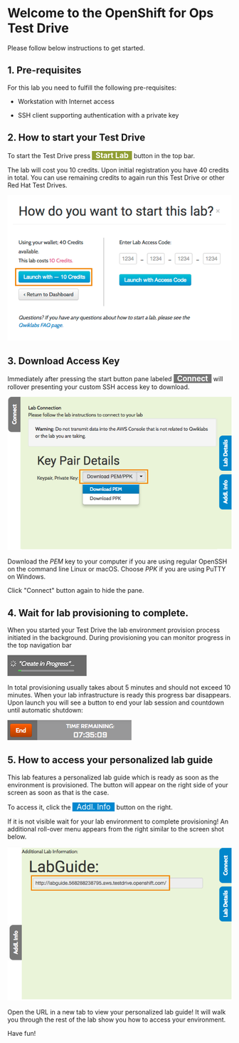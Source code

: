 # Welcome to the OpenShift for Ops Test Drive

Please follow below instructions to get started.


## 1. Pre-requisites

For this lab you need to fulfill the following pre-requisites:

- Workstation with Internet access

- SSH client supporting authentication with a private key



## 2. How to start your Test Drive

To start the Test Drive press <b><span style="background-color:#909e33; color:white; font-size: 120%">&nbsp;&nbsp;Start Lab&nbsp;&nbsp;</span></b> button in the top bar.

The lab will cost you 10 credits. Upon initial registration you have 40 credits in total. You can use remaining credits to again run this Test Drive or other Red Hat Test Drives.

![Launching a lab with credits](img/qwiklab-credit-approval.png)


## 3. Download Access Key

Immediately after pressing the start button pane labeled <b><span style="background-color:#777777; color:white; font-size: 120%">&nbsp;&nbsp;Connect&nbsp;&nbsp;</span></b> will rollover presenting your custom SSH access key to download.

![Download SSH access keys](img/qwiklab-pem-key.png)

Download the *PEM* key to your computer if you are using regular OpenSSH on the command line Linux or macOS. Choose *PPK* if you are using PuTTY on Windows.

Click "Connect" button again to hide the pane.

## 4. Wait for lab provisioning to complete.

When you started your Test Drive the lab environment provision process initiated in the background. During provisioning you can monitor progress in the top navigation bar

![Monitoring Lab Provisioning Progress](img/qwiklab-progress-bar.png)

In total provisioning usually takes about 5 minutes and should not exceed 10 minutes.
When your lab infrastructure is ready this progress bar disappears. Upon launch you will see a button to end your lab session and countdown until automatic shutdown:

![Lab timer](img/qwiklab-end-button.png)

## 5. How to access your personalized lab guide

This lab features a personalized lab guide which is ready as soon as the environment is provisioned. The button will appear on the right side of your screen as soon as that is the case.

To access it, click the <span style="background-color:#0087cf; color:white; font-size: 120%">&nbsp;&nbsp;Addl. Info&nbsp;&nbsp;</span> button on the right.

If it is not visible wait for your lab environment to complete provisioning!
An additional roll-over menu appears from the right similar to the screen shot below.

![Accessing the lab guide](img/qwiklab-labguide-url.png)

Open the URL in a new tab to view your personalized lab guide!
It will walk you through the rest of the lab show you how to access your environment.

Have fun!
